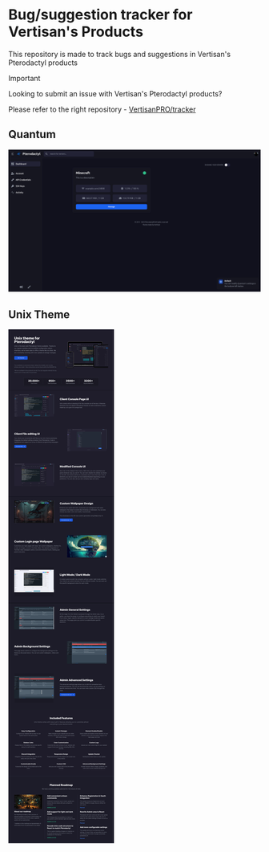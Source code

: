 # Bug/suggestion tracker for Vertisan's Products
This repository is made to track bugs and suggestions in Vertisan's Pterodactyl products

> [!IMPORTANT]
> Looking to submit an issue with Vertisan's Pterodactyl products?
> 
> Please refer to the right repository - [VertisanPRO/tracker](https://github.com/VertisanPRO/tracker)

## Quantum
[![Quantum](/images/quantum.png)](https://sourcexchange.net/products/quantum)

## Unix Theme
[![Unix Theme](/images/unix.png)](https://bbyb.it/r/20255)
